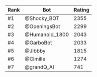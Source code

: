 Rank|Bot|Rating
---|---|---
#1|@Shocky_BOT|2355
#2|@OpeningsBot|2299
#3|@Humanoid_1800|2043
#4|@GarboBot|2033
#5|@Jibbby|1815
#6|@Cimille|1274
#7|@grandQ_AI|741
